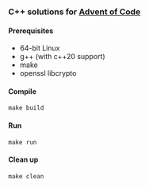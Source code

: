 ### C++ solutions for [Advent of Code](https://adventofcode.com)

#### Prerequisites
* 64-bit Linux
* g++ (with c++20 support)
* make
* openssl libcrypto

#### Compile
    make build

#### Run
    make run

#### Clean up
    make clean


